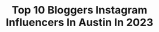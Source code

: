 ---
title: Top 10 Bloggers Instagram Influencers In Austin In 2023
description: >-
  Find top bloggers Instagram influencers in Austin in 2023. Most popular hashtags: #austintexas #austintx #austinblogger.
platform: Instagram
hits: 87
text_top: See the best Instagram profiles on inBeat.
text_bottom: Our database has 87 Instagram influencers like this in Austin, United States for you to contact.
profiles:
  - username: "atasteofkoko"
    fullname: >-
      KOKO | Austin Food Blogger
    bio: >-
      austin blogger + author #kokosguidetoaustin » ft. ny times » remodeling a new house ____ ▽: #austintexas ✉️: jane@atasteofkoko.com ↓: blog
    location: "United States"
    followers: 108584
    engagement: 119
    commentsToLikes: 0.040040
    id: ck0twdrpef1tq0i19s7d84ecz
    verified: true
    hashtags: "#dametraveler, #austintx, #oahuhawaii, #thingstodoinaustin"
  - username: "iamvivientatham"
    fullname: >-
      VIVIEN 🦋 NYC & Austin Blogger
    bio: >-
      🌙 have courage and be kind 🕊 Personal @vivien_nyc 🐶 Micro Mini Goldendoodle @emmylouthedoodle 💌 iamvivientatham@gmail.com
    location: "United States"
    followers: 82604
    engagement: 35
    commentsToLikes: 0.144285
    id: ck0w70w2fb7c80i19trvtgk85
    verified: false
    hashtags: "#weekendgetaway, #austinfoodie, #austinfood"
  - username: "so_narly"
    fullname: >-
      Sonali Prabhu Austin Blogger
    bio: >-
      📍Austin, Texas 📸 @sonaliproductions 📺 30k YouTube Besties!!
    location: "United States"
    followers: 16273
    engagement: 418
    commentsToLikes: 0.031129
    id: ck6tsqz046c440j715r4xmzxx
    verified: false
    hashtags: "#amazonfashionfinds, #princesspollyboutique, #gorjanagirl, #austininfluencer"
  - username: "rachellately"
    fullname: >-
      Rachel 🌵 Austin Blogger
    bio: >-
      Sharing things to do & see in Austin Texas!📍 👉🏽 come for the atx recs & travel guides✈️ 🥸 stay for the daily life & goofs 💌 rachellatelyblog@gmail.com
    location: "United States"
    followers: 21449
    engagement: 319
    commentsToLikes: 0.105725
    id: ck0tzy3yqry6p0i19ukgrrf9q
    verified: false
    hashtags: "#austinite, #austinblogger, #texastodo, #austintexas"
  - username: "pajamamama512"
    fullname: >-
      Shruti Babu | Austin Blogger
    bio: >-
      🔅A day in the life of a mom of👭🔅Austin, Texas🤘🏽 🔅HAD Cancer 🔅PajamaMama512@gmail.com
    location: "United States"
    followers: 18076
    engagement: 258
    commentsToLikes: 0.284977
    id: ck6ufan3fvwyp0j71dj4cw747
    verified: false
    hashtags: "#nyc, #parenting, #newyorkcity, #austintexas"
  - username: "deliveringmotherhood"
    fullname: >-
      SARAH | AUSTIN BLOGGER
    bio: >-
      Wife & Mama to 3 girls👯‍♀️👧🏼+ Nurse Injector at @austinplasticsurgeon Rallying though motherhood thanks to🍷, ☕️, & Jesus
    location: "United States"
    followers: 75181
    engagement: 177
    commentsToLikes: 0.020981
    id: ck0w0haj6e70m0i19ijq07koc
    verified: false
    hashtags: "#austin, #austintx, #motherhood, #littlegirlhairstyles"
  - username: "greatgoldenweenie"
    fullname: >-
      Melanie | Austin Blogger 🍻
    bio: >-
      🚨 WE HAVE MOVED 🚨 Follow @herboozytails for the dog, booze, and travel content you love
    location: "United States"
    followers: 30
    engagement: 363527
    commentsToLikes: 0.254061
    id: ck13c0eaay18h0i19ylamujnm
    verified: false
    hashtags: "#dallas, #greatgoldenweenie, #powertoprevent, #hosted"
  - username: "ckanani"
    fullname: >-
      CHRISTIE ✈︎ austin blogger
    bio: >-
      travel photog + ATX based blogger I haven’t been everywhere, buts it’s on my list skincare & beauty at @skincarethatilike shop jewelry @shopckanani
    location: "United States"
    followers: 77888
    engagement: 62
    commentsToLikes: 0.036900
    id: ck0uccefbglcx0i19jyvlljcg
    verified: false
    hashtags: "#votehimout, #thanksgiving2020, #austintexas, #ltkhome"
  - username: "somuchlifeblog"
    fullname: >-
      Kelsey | Austin Food Blogger
    bio: >-
      🌵My real life in ATX + all the best food and drinks 📚Author: Austin Food Crawls 👨‍👩‍👦‍👦Life w hubs and 2 boys 🌮Tons of FREE ATX content on blog
    location: "United States"
    followers: 31105
    engagement: 169
    commentsToLikes: 0.051181
    id: ck139701ujulw0i19tz1i0nny
    verified: false
    hashtags: "#austinblogger, #austinfoodtuck, #naturalbirth, #austinrestaurants"
  - username: "whereismalia"
    fullname: >-
      Malia ⭐️ Austin Travel Blogger
    bio: >-
      🌞 Travel + Lifestyle 🌜 🌿Plant-based foodie and creative 🌸 🏡 Austin, Texas
    location: "United States"
    followers: 3564
    engagement: 2105
    commentsToLikes: 0.035650
    id: ck5q26vkxek0c0i11gxnpndsr
    verified: false
    hashtags: ""
---